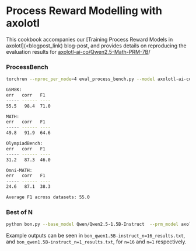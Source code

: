 # Process Reward Modelling with axolotl

This cookbook accompanies our [Training Process Reward Models in axolotl](<blogpost_link) blog-post, and provides details on reproducing the evaluation results for [axolotl-ai-co/Qwen2.5-Math-PRM-7B](https://huggingface.co/axolotl-ai-co/Qwen2.5-Math-PRM-7B)/

### ProcessBench

```bash
torchrun --nproc_per_node=4 eval_process_bench.py --model axolotl-ai-co/Qwen2.5-Math-PRM-7B -b 24 -w 4 -s "\n\n"

GSM8K:
err   corr   F1
----- ------ ----
55.5   98.4  71.0

MATH:
err   corr   F1
----- ------ ----
49.8   91.9  64.6

OlympiadBench:
err   corr   F1
----- ------ ----
31.2   87.3  46.0

Omni-MATH:  
err   corr   F1
----- ------ ----
24.6   87.1  38.3

Average F1 across datasets: 55.0
```

### Best of N

```bash
python bon.py --base_model Qwen/Qwen2.5-1.5B-Instruct  --prm_model axolotl-ai-co/Qwen2.5-Math-PRM-7B --n 16
```

Example outputs can be seen in `bon_qwen1.5B-instruct_n=16_results.txt`, and `bon_qwen1.5B-instruct_n=1_results.txt`, for `n=16` and `n=1` respectively.

